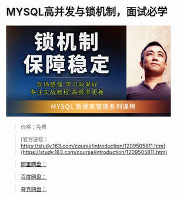 # MYSQL高并发与锁机制，面试必学

![img](../../../assets/study163/free/16d1e7023b9f4b6d84748b30bc7bd734.png)

> 价格：免费

> [官方链接：https://study.163.com/course/introduction/1209505811.htm](https://study.163.com/course/introduction/1209505811.htm)

> [阿里网盘：]()

> [百度网盘：]()

> [夸克网盘：]()
